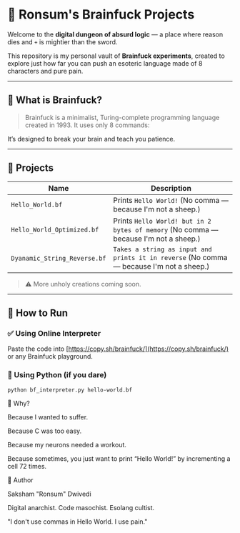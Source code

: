 # 🧠 Ronsum's Brainfuck Projects

Welcome to the **digital dungeon of absurd logic** — a place where reason dies and `+` is mightier than the sword.

This repository is my personal vault of **Brainfuck experiments**, created to explore just how far you can push an esoteric language made of 8 characters and pure pain.

---

## 🚀 What is Brainfuck?

> Brainfuck is a minimalist, Turing-complete programming language created in 1993. It uses only 8 commands:

It’s designed to break your brain and teach you patience.

---

## 📂 Projects

| Name | Description |
|------|-------------|
| `Hello_World.bf` | Prints `Hello World!` (No comma — because I'm not a sheep.) |
| `Hello_World_Optimized.bf` | Prints `Hello World! but in 2 bytes of memory` (No comma — because I'm not a sheep.) |
| `Dyanamic_String_Reverse.bf` | `Takes a string as input and prints it in reverse` (No comma — because I'm not a sheep.) |

> ⚠️ More unholy creations coming soon.

---

## 🧪 How to Run

### ✅ Using Online Interpreter
Paste the code into [https://copy.sh/brainfuck/](https://copy.sh/brainfuck/) or any Brainfuck playground.

### 🐍 Using Python (if you dare)
```bash
python bf_interpreter.py hello-world.bf
```
🌌 Why?

Because I wanted to suffer.

Because C was too easy.

Because my neurons needed a workout.

Because sometimes, you just want to print “Hello World!” by incrementing a cell 72 times.

🤘 Author

Saksham "Ronsum" Dwivedi

Digital anarchist. Code masochist. Esolang cultist.

"I don't use commas in Hello World. I use pain."
